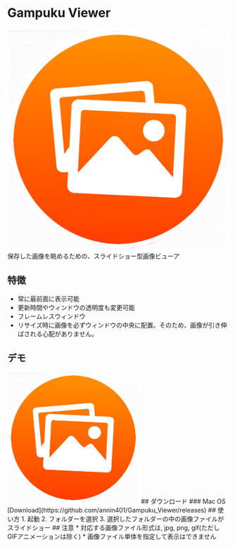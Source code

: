 # Gampuku Viewer
![](https://github.com/annin401/Gampuku_Viewer/blob/master/IMAGES/Gampuku_icon.png?raw=true)
保存した画像を眺めるための、スライドショー型画像ビューア
## 特徴
* 常に最前面に表示可能
* 更新時間やウィンドウの透明度も変更可能
* フレームレスウィンドウ
* リサイズ時に画像を必ずウィンドウの中央に配置。そのため、画像が引き伸ばされる心配がありません。
## デモ
<img src="https://github.com/annin401/Gampuku_Viewer/blob/master/IMAGES/Gampuku_icon.png?raw=true" width="300">
## ダウンロード
### Mac OS
[Download](https://github.com/annin401/Gampuku_Viewer/releases)
## 使い方
1. 起動
2. フォルダーを選択
3. 選択したフォルダーの中の画像ファイルがスライドショー
## 注意
* 対応する画像ファイル形式は, jpg, png, gif(ただしGIFアニメーションは除く)
* 画像ファイル単体を指定して表示はできません




